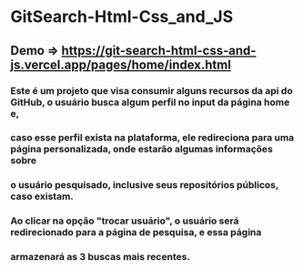 # GitSearch-Html-Css_and_JS

## Demo => https://git-search-html-css-and-js.vercel.app/pages/home/index.html

### Este é um projeto que visa consumir alguns recursos da api do GitHub, o usuário busca algum perfil no input da página home e, 
### caso esse perfil exista na plataforma, ele redireciona para uma página personalizada, onde estarão algumas informações sobre
### o usuário pesquisado, inclusive seus repositórios públicos, caso existam. 
### Ao clicar na opção "trocar usuário", o usuário será redirecionado para a página de pesquisa, e essa página
### armazenará as 3 buscas mais recentes. 
